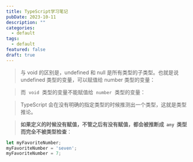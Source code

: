 ```yaml
---
title: TypeScript学习笔记
pubDate: 2023-10-11
description: ""
categories:
  - default
tags:
  - default
featured: false
draft: true
---
```

> 与 void 的区别是，undefined 和 null 是所有类型的子类型。也就是说 undefined 类型的变量，可以赋值给 number 类型的变量：

> 而  `void`  类型的变量不能赋值给  `number`  类型的变量：

> TypeScript 会在没有明确的指定类型的时候推测出一个类型，这就是类型推论。

> **如果定义的时候没有赋值，不管之后有没有赋值，都会被推断成  `any`  类型而完全不被类型检查**：

```ts
let myFavoriteNumber;
myFavoriteNumber = 'seven';
myFavoriteNumber = 7;
```


